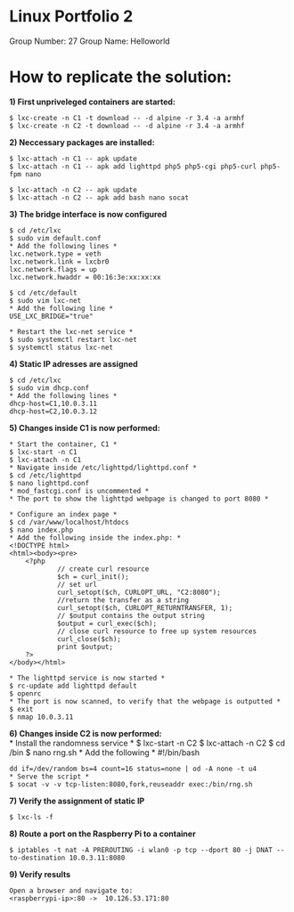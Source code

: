 # Linux Portfolio 2
 Group Number: 27
 Group Name: Helloworld 

# How to replicate the solution:
**1) First unpriveleged containers are started:**<br />

	$ lxc-create -n C1 -t download -- -d alpine -r 3.4 -a armhf
	$ lxc-create -n C2 -t download -- -d alpine -r 3.4 -a armhf

**2) Neccessary packages are installed:**<br />

	$ lxc-attach -n C1 -- apk update
	$ lxc-attach -n C1 -- apk add lighttpd php5 php5-cgi php5-curl php5-fpm nano

	$ lxc-attach -n C2 -- apk update
	$ lxc-attach -n C2 -- apk add bash nano socat

**3)  The bridge interface is now configured**<br />

	$ cd /etc/lxc
	$ sudo vim default.conf
	* Add the following lines *
	lxc.network.type = veth
	lxc.network.link = lxcbr0
	lxc.network.flags = up
	lxc.network.hwaddr = 00:16:3e:xx:xx:xx

	$ cd /etc/default
	$ sudo vim lxc-net
	* Add the following line *
	USE_LXC_BRIDGE="true"
	
	* Restart the lxc-net service *
	$ sudo systemctl restart lxc-net
	$ systemctl status lxc-net

	

**4) Static IP adresses are assigned**<br />

	$ cd /etc/lxc
	$ sudo vim dhcp.conf
	* Add the following lines *
	dhcp-host=C1,10.0.3.11
	dhcp-host=C2,10.0.3.12 


**5) Changes inside C1 is now performed:**<br />

	* Start the container, C1 *
	$ lxc-start -n C1
	$ lxc-attach -n C1
	* Navigate inside /etc/lighttpd/lighttpd.conf *
	$ cd /etc/lighttpd
	$ nano lighttpd.conf
	* mod_fastcgi.conf is uncommented *
	* The port to show the lighttpd webpage is changed to port 8080 *
	
	* Configure an index page *
	$ cd /var/www/localhost/htdocs	
	$ nano index.php
	* Add the following inside the index.php: *
	<!DOCTYPE html>
	<html><body><pre>
		<?php 
        		// create curl resource 
        		$ch = curl_init(); 
        		// set url 
        		curl_setopt($ch, CURLOPT_URL, "C2:8080"); 
        		//return the transfer as a string 
        		curl_setopt($ch, CURLOPT_RETURNTRANSFER, 1); 
        		// $output contains the output string 
        		$output = curl_exec($ch); 
        		// close curl resource to free up system resources
        		curl_close($ch);
        		print $output;
		?>
	</body></html>

	* The lighttpd service is now started *
	$ rc-update add lighttpd default
	$ openrc
	* The port is now scanned, to verify that the webpage is outputted *
	$ exit
	$ nmap 10.0.3.11

**6) Changes inside C2 is now performed:**<br />
	* Install the randomness service *
	$ lxc-start -n C2
	$ lxc-attach -n C2
	$ cd /bin
	$ nano rng.sh
	* Add the following *
	#!/bin/bash

	dd if=/dev/random bs=4 count=16 status=none | od -A none -t u4
	* Serve the script *
	$ socat -v -v tcp-listen:8080,fork,reuseaddr exec:/bin/rng.sh

**7) Verify the assignment of static IP**

	$ lxc-ls -f

**8) Route a port on the Raspberry Pi to a container**

	$ iptables -t nat -A PREROUTING -i wlan0 -p tcp --dport 80 -j DNAT --to-destination 10.0.3.11:8080

**9) Verify results**

	Open a browser and navigate to:
	<raspberrypi-ip>:80	->	10.126.53.171:80
